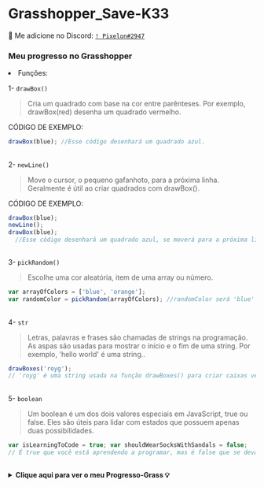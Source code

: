 # Grasshopper_Save-K33
:speech_balloon: Me adicione no Discord: [`! Pixelon#2947`](https://discord.com/users/230834721372766208)
<h3 align="left">Meu progresso no Grasshopper</h3>


<li> Funções:
  
  1- `drawBox()`
  
  > Cria um quadrado com base na cor entre parênteses. Por exemplo, drawBox(red) desenha um quadrado vermelho.

CÓDIGO DE EXEMPLO:
  
 
```js
drawBox(blue); //Esse código desenhará um quadrado azul.
```
  
  ##
  
  2- `newLine()`
  
  > Move o cursor, o pequeno gafanhoto, para a próxima linha. Geralmente é útil ao criar quadrados com drawBox().
  

CÓDIGO DE EXEMPLO:
  
```js
drawBox(blue);
newLine();
drawBox(blue);
  //Esse código desenhará um quadrado azul, se moverá para a próxima linha e, em seguida, desenhará outro quadrado azul.
```
  ##
  
  3- `pickRandom()`
  
  > Escolhe uma cor aleatória, item de uma array ou número.
  
  ```js
  var arrayOfColors = ['blue', 'orange'];
var randomColor = pickRandom(arrayOfColors); //randomColor será 'blue' ou 'orange'.
  ```
  
  ##
  
  4- `str`
  
  > Letras, palavras e frases são chamadas de strings na programação. As aspas são usadas para mostrar o início e o fim de uma string. Por exemplo, 'hello world' é uma string..
  
  ```js
  drawBoxes('royg');
  // 'royg' é uma string usada na função drawBoxes() para criar caixas vermelhas, laranja, amarelas e verdes.
  ```

  ##
  
  5- `boolean`
  
  > Um boolean é um dos dois valores especiais em JavaScript, true ou false. Eles são úteis para lidar com estados que possuem apenas duas possibilidades.
  
  ```js
  var isLearningToCode = true; var shouldWearSocksWithSandals = false;
  // É true que você está aprendendo a programar, mas é false que se deva usar meias com sandálias.
  ```
  
  ##
  
  <details>
 <summary><b> Clique aqui para ver o meu Progresso-Grass 💡 </b></summary>

    Um simples progresso de Pixelon.
    No final irei explicar cada coisa
    
  | Partes Grass  | Status |
| ------------- | ------------- |
| drawBox()  | ✅  |
| newLine()  | ✅  |
|   |   |

</details>
